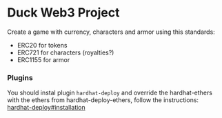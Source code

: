 # **Duck Web3 Project**

Create a game with currency, characters and armor using this standards: 
-  ERC20 for tokens
-  ERC721 for characters (royalties?)
-  ERC1155 for armor


### **Plugins**

You should instal plugin ```hardhat-deploy``` and override the hardhat-ethers with the ethers from hardhat-deploy-ethers, follow the instructions: [hardhat-deploy#installation](https://github.com/wighawag/hardhat-deploy#installation)

